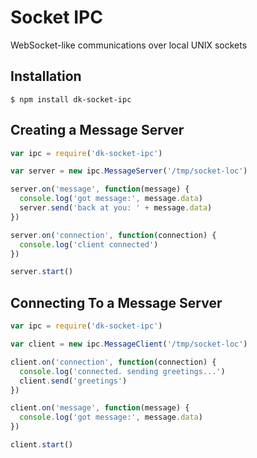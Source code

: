 # Socket IPC

WebSocket-like communications over local UNIX sockets

## Installation

```
$ npm install dk-socket-ipc
```

## Creating a Message Server

```js
var ipc = require('dk-socket-ipc')

var server = new ipc.MessageServer('/tmp/socket-loc')

server.on('message', function(message) {
  console.log('got message:', message.data)
  server.send('back at you: ' + message.data)
})

server.on('connection', function(connection) {
  console.log('client connected')
})

server.start()
```

## Connecting To a Message Server

```js
var ipc = require('dk-socket-ipc')

var client = new ipc.MessageClient('/tmp/socket-loc')

client.on('connection', function(connection) {
  console.log('connected. sending greetings...')
  client.send('greetings')
})

client.on('message', function(message) {
  console.log('got message:', message.data)
})

client.start()
```